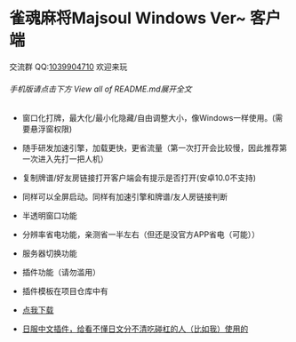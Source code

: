 # 雀魂麻将Majsoul Windows Ver~ 客户端

交流群 QQ:[1039904710](https://jq.qq.com/?_wv=1027&k=59Oskpg) 欢迎来玩

###### 手机版请点击下方 View all of README.md展开全文

- 窗口化打牌，最大化/最小化隐藏/自由调整大小，像Windows一样使用。(需要悬浮窗权限)

- 随手研发加速引擎，加载更快，更省流量（第一次打开会比较慢，因此推荐第一次进入先打一把人机）

- 复制牌谱/好友房链接打开客户端会有提示是否打开(安卓10.0不支持)

- 同样可以全屏启动。同样有加速引擎和牌谱/友人房链接判断

- 半透明窗口功能

- 分辨率省电功能，亲测省一半左右（但还是没官方APP省电（可能））

- 服务器切换功能

- 插件功能（请勿滥用） 

- 插件模板在项目仓库中有

- [点我下载](https://github.com/ZYFDroid/android-majsoul-windows/releases)

- [日服中文插件，给看不懂日文分不清吃碰杠的人（比如我）使用的](https://github.com/ZYFDroid/android-majsoul-windows/releases/tag/2.5.0.1)
